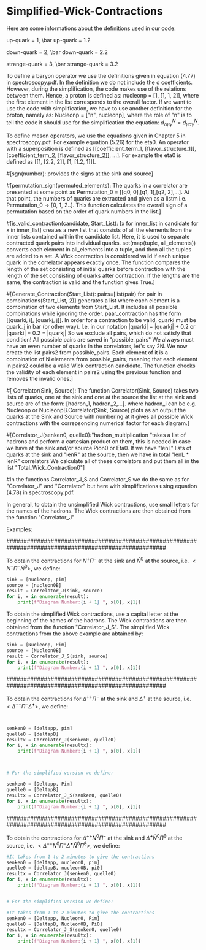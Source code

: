 # Simplified-Wick-Contractions

Here are some informations about the definitions used in our code:

up-quark =  1, \bar up-quark = 1.2

down-quark =  2, \bar down-quark = 2.2

strange-quark =  3, \bar strange-quark = 3.2

To define a baryon operator we use the definitions given in equation (4.77) in spectroscopy.pdf. In the definition we do not include the d coefficients. However, during the simplification, the code makes use of the relations between them. Hence, a proton is defined as: nucleonp = [1, [1, 1, 2]], where the first element in the list corresponds to the overall factor. If we want to use the code with simplification, we have to use another definition for the proton, namely as: Nucleonp = ["n", nucleonp], where the role of "n" is to tell the code it should use for the simplification the equation: $d_{\alpha \beta \gamma}^N = d_{\beta \alpha \gamma}^N$.

To define meson operators, we use the equations given in Chapter 5 in spectroscopy.pdf. For example equation (5.26) for the eta0. An operator with a superposition is defined as [[coefficient_term_1, [flavor_structure_1]], [coefficient_term_2, [flavor_structure_2]], ...]. For example the eta0 is defined as [[1, [2.2, 2]], [1, [1.2, 1]]].



#[sgn(number): provides the signs at the sink and source]


#[permutation_sign(permuted_elements): The quarks in a correlator are presented at some point as Permutation_0 = [[q0, 0],[q1, 1],[q2, 2],...]. At that point, the numbers of quarks are extracted and given as a listm i.e. Permutation_0 -> [0, 1, 2..]. This function calculates the overall sign of a permutation based on the order of quark numbers in the list.]

#[is_valid_contraction(candidate, Start_List): [x for inner_list in candidate for x in inner_list] creates a new list that consists of all the elements from the inner lists contained within the candidate list. Here, it is used to separate contracted quark pairs into individual quarks. set(map(tuple, all_elements)) converts each element in all_elements into a tuple, and then all the tuples are added to a set. A Wick contraction is considered valid if each unique quark in the correlator appears exactly once. The function compares the length of the set consisting of initial quarks before contraction with the length of the set consisting of quarks after contraction. If the lengths are the same, the contraction is valid and the function gives True.]


#[Generate_Contraction(Start_List): pairs=[list(pair) for pair in combinations(Start_List, 2)] generates a list where each element is a combination of two elements from Start_List. It includes all possible combinations while ignoring the order. paar_contraction has the form [[quarki, i], [quarkj, j]]. In order for a contraction to be valid, quarki must be quark_j in bar (or other way). I.e. in our notation |quarki| = |quarkj| + 0.2 or  |quarki| + 0.2 = |quarkj| So we exclude all pairs, which do not satisfy that condition! All possible pairs are saved in "possible_pairs" We always must have an even number of quarks in the correlators, let's say 2N. We now create the list pairs2 from possible_pairs. Each element of it is a combination of N elements from possible_pairs, meaning that each element in pairs2 could be a valid Wick contraction candidate. The function checks the validity of each element in pairs2 using the previous function and removes the invalid ones.]





#[ Correlator(Sink, Source): The function Correlator(Sink, Source) takes two lists of quarks, one at the sink and one at the source the list at the sink and source are of the form:  [hadron_1, hadron_2,...]. where hadron_i can be e.g. Nucleonp or NucleonpB.Correlator(Sink, Source) plots as an output the quarks at the Sink and Source with numbering at it gives all possible Wick contractions with the correpsonding numerical factor for each diagram.]


#[Correlator_J(senken0, quelle0):"hadron_multiplication "takes a list of hadrons and perform a cartesian product on them, this is needed in case we have at the sink and/or source Pion0 or Eta0. If we have "lenL" lists of quarks at the sink and "lenR" at the source, then we have in total "lenL * lenR" correlators We calculate all of these correlators and put them all in the list "Total_Wick_Contraction0"]



#In the functions Correlator_J_S and Correlator_S we do the same as for "Correlator_J" and "Correlator" but here with simplifications using equation (4.78) in spectroscopy.pdf.



In general, to obtain the unsimplified Wick contractions, use small letters for the names of the hadrons. The Wick contractions are then obtained from the function "Correlator_J"


Examples:

#######################################################################################################


To obtain the contractions for $N^+ \Pi^-$ at the sink and $\bar N^0$ at the source, i.e. $< N^+ \Pi^- \bar N^0>$, we define:



```python
sink = [nucleonp, pim] 
source = [nucleon0B] 
result = Correlator_J(sink, source)
for i, x in enumerate(result):
    print(f"Diagram Number:{i + 1} ", x[0], x[1])

```
To obtain the simplified Wick contractions, use a capital letter at the beginning of the names of the hadrons. The Wick contractions are then obtained from the function "Correlator_J_S". The simplified Wick contractions from the above example are abtained by:

```python
sink = [Nucleonp, Pim] 
source = [Nucleon0B] 
result = Correlator_J_S(sink, source)
for i, x in enumerate(result):
    print(f"Diagram Number:{i + 1} ", x[0], x[1])


```
#######################################################################################################


To obtain the contractions for $\Delta^{++} \Pi^-$ at the sink and $\bar\Delta^+$ at the source, i.e. $<\Delta^{++} \Pi^- \bar\Delta^+>$, we define:


```python


senken0 = [deltapp, pim]
quelle0 = [deltapB]
resultx = Correlator_J(senken0, quelle0)
for i, x in enumerate(resultx):
    print(f"Diagram Number:{i + 1} ", x[0], x[1])



# For the simplified version we define:

senken0 = [Deltapp, Pim]
quelle0 = [DeltapB]
resultx = Correlator_J_S(senken0, quelle0)
for i, x in enumerate(resultx):
    print(f"Diagram Number:{i + 1} ", x[0], x[1])


```


#######################################################################################################


To obtain the contractions for $\Delta^{++} N^0 \Pi^-$ at the sink and $\bar\Delta^{+} \bar N^0 \bar\Pi^0$ at the source, i.e. $<\Delta^{++} N^0 \Pi^- \bar\Delta^{+} \bar N^0 \bar\Pi^0>$, we define:


```python
#It takes from 1 to 2 minutes to give the contractions
senken0 = [deltapp, nucleon0, pim]
quelle0 = [deltapB, nucleon0B, pi0]
resultx = Correlator_J(senken0, quelle0)
for i, x in enumerate(resultx):
    print(f"Diagram Number:{i + 1} ", x[0], x[1])


# For the simplified version we define:

#It takes from 1 to 2 minutes to give the contractions
senken0 = [Deltapp, Nucleon0, Pim]
quelle0 = [DeltapB, Nucleon0B, Pi0]
resultx = Correlator_J_S(senken0, quelle0)
for i, x in enumerate(resultx):
    print(f"Diagram Number:{i + 1} ", x[0], x[1])

```
